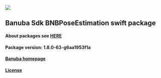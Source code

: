 [![](https://www.banuba.com/hubfs/Banuba_November2018/Images/Banuba%20SDK.png)](https://docs.banuba.com/face-ar-sdk-v1/ios/ios_overview)

## Banuba Sdk BNBPoseEstimation swift package

#### About packages see [HERE](https://docs.banuba.com/face-ar-sdk-v1/ios/ios_packages)

#### Package version: **1.8.0-63-g6aa1953f1a**

#### **[Banuba homepage](https://banuba.com)**

#### **[License](https://www.banuba.com/terms)**
